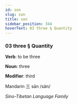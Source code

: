 ```yaml
---
id: son
slug: son
title: son
sidebar_position: 344
hoverText: 03 three § Quantity
---
```


### 03 three § Quantity

**Verb**: to be three

**Noun**: three

**Modifier**: third

Mandarin 三 sān /sän/

*Sino-Tibetan Language Family*